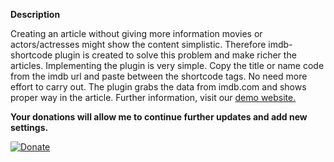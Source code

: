 <b>Description</b>

Creating an article without giving more information movies or actors/actresses might show the content simplistic. Therefore imdb-shortcode plugin is created to solve this problem and make richer the articles. Implementing the plugin is very simple. Copy the title or name code from the imdb url and paste between the shortcode tags. No need more effort to carry out. The plugin grabs the data from imdb.com and shows proper way in the article. Further information, visit our [demo website.](http://demo.pluginpress.net/shortcode-imdb/2018/11/29/shortcode-imdb/)

<b>Your donations will allow me to continue further updates and add new settings.</b>

[![Donate](https://img.shields.io/badge/Donate-PayPal-green.svg)](https://www.paypal.com/cgi-bin/webscr?cmd=_s-xclick&hosted_button_id=PSMRT29N7K3CE)


